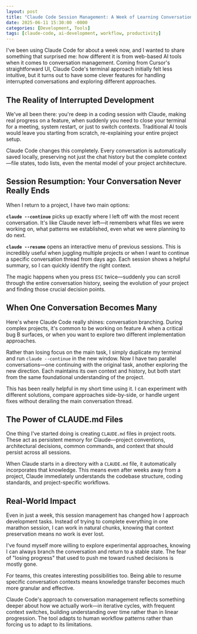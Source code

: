 ```yaml
---
layout: post
title: "Claude Code Session Management: A Week of Learning Conversation Flow"
date: 2025-06-11 15:30:00 -0000
categories: [Development, Tools]
tags: [claude-code, ai-development, workflow, productivity]
---
```


I've been using Claude Code for about a week now, and I wanted to share something that surprised me: how different it is from web-based AI tools when it comes to conversation management. Coming from Cursor's straightforward UI, Claude Code's terminal approach initially felt less intuitive, but it turns out to have some clever features for handling interrupted conversations and exploring different approaches.

## The Reality of Interrupted Development

We've all been there: you're deep in a coding session with Claude, making real progress on a feature, when suddenly you need to close your terminal for a meeting, system restart, or just to switch contexts. Traditional AI tools would leave you starting from scratch, re-explaining your entire project setup.

Claude Code changes this completely. Every conversation is automatically saved locally, preserving not just the chat history but the complete context—file states, todo lists, even the mental model of your project architecture.

## Session Resumption: Your Conversation Never Really Ends

When I return to a project, I have two main options:

**`claude --continue`** picks up exactly where I left off with the most recent conversation. It's like Claude never left—it remembers what files we were working on, what patterns we established, even what we were planning to do next.

**`claude --resume`** opens an interactive menu of previous sessions. This is incredibly useful when juggling multiple projects or when I want to continue a specific conversation thread from days ago. Each session shows a helpful summary, so I can quickly identify the right context.

The magic happens when you press `ESC` twice—suddenly you can scroll through the entire conversation history, seeing the evolution of your project and finding those crucial decision points.

## When One Conversation Becomes Many

Here's where Claude Code really shines: conversation branching. During complex projects, it's common to be working on feature A when a critical bug B surfaces, or when you want to explore two different implementation approaches.

Rather than losing focus on the main task, I simply duplicate my terminal and run `claude --continue` in the new window. Now I have two parallel conversations—one continuing with the original task, another exploring the new direction. Each maintains its own context and history, but both start from the same foundational understanding of the project.

This has been really helpful in my short time using it. I can experiment with different solutions, compare approaches side-by-side, or handle urgent fixes without derailing the main conversation thread.

## The Power of CLAUDE.md Files

One thing I've started doing is creating `CLAUDE.md` files in project roots. These act as persistent memory for Claude—project conventions, architectural decisions, common commands, and context that should persist across all sessions.

When Claude starts in a directory with a `CLAUDE.md` file, it automatically incorporates that knowledge. This means even after weeks away from a project, Claude immediately understands the codebase structure, coding standards, and project-specific workflows.

## Real-World Impact

Even in just a week, this session management has changed how I approach development tasks. Instead of trying to complete everything in one marathon session, I can work in natural chunks, knowing that context preservation means no work is ever lost.

I've found myself more willing to explore experimental approaches, knowing I can always branch the conversation and return to a stable state. The fear of "losing progress" that used to push me toward rushed decisions is mostly gone.

For teams, this creates interesting possibilities too. Being able to resume specific conversation contexts means knowledge transfer becomes much more granular and effective.

Claude Code's approach to conversation management reflects something deeper about how we actually work—in iterative cycles, with frequent context switches, building understanding over time rather than in linear progression. The tool adapts to human workflow patterns rather than forcing us to adapt to its limitations.